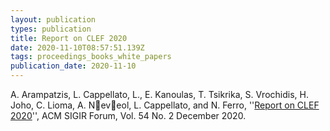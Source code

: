 ```yaml
---
layout: publication
types: publication
title: Report on CLEF 2020
date: 2020-11-10T08:57:51.139Z
tags: proceedings_books_white_papers
publication_date: 2020-11-10
---
```

A. Arampatzis, L. Cappellato, L., E. Kanoulas, T. Tsikrika, S. Vrochidis, H. Joho, C. Lioma, A. Neveol, L. Cappellato, and N. Ferro, ''[Report on CLEF 2020](https://www.researchgate.net/publication/345340610_Report_on_CLEF_2020)'', ACM SIGIR Forum, Vol. 54 No. 2 December 2020.